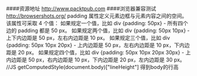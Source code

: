 ####资源地址 http://www.packtpub.com
####浏览器兼容测试 http://browsershots.org/
padding 属性定义元素边框与元素内容之间的空间。
该属性可采取 4 个值：
如果规定一个值，比如 div {padding: 50px} - 所有四个边的 padding 都是 50 px。
如果规定两个值，比如 div {padding: 50px 10px} - 上下内边距是 50 px，左右内边距是 10 px。
如果规定三个值，比如 div {padding: 50px 10px 20px} - 上内边距是 50 px，左右内边距是 10 px，下内边距是 20 px。
如果规定四个值，比如 div {padding: 50px 10px 20px 30px} - 上内边距是 50 px，右内边距是 10 px，下内边距是 20 px，左内边距是 30 px。
//JS getComputedStyle(document.body)["lineHeight"] 得到body的行高